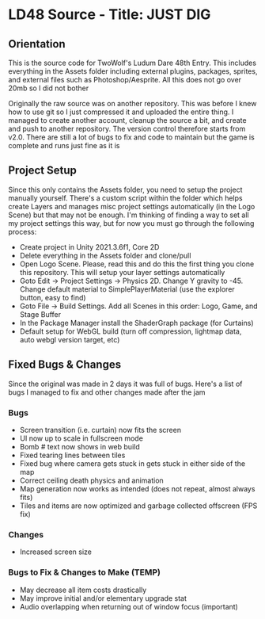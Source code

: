 
# LD48 Source - Title: JUST DIG

## Orientation
This is the source code for TwoWolf's Ludum Dare 48th Entry. This includes everything in the Assets folder including external plugins, packages, sprites, and external files such as Photoshop/Aesprite. All this does not go over 20mb so I did not bother

Originally the raw source was on another repository. This was before I knew how to use git so I just compressed it and uploaded the entire thing. I managed to create another account, cleanup the source a bit, and create and push to another repository. The version control therefore starts from v2.0. There are still a lot of bugs to fix and code to maintain but the game is complete and runs just fine as it is

## Project Setup
Since this only contains the Assets folder, you need to setup the project manually yourself. There's a custom script within the folder which helps create Layers and manages misc project settings automatically (in the Logo Scene) but that may not be enough. I'm thinking of finding a way to set all my project settings this way, but for now you must go through the following process:

- Create project in Unity 2021.3.6f1, Core 2D
- Delete everything in the Assets folder and clone/pull
- Open Logo Scene. Please, read this and do this the first thing you clone this repository. This will setup your layer settings automatically
- Goto Edit -> Project Settings -> Physics 2D. Change Y gravity to -45. Change default material to SimplePlayerMaterial (use the explorer button, easy to find)
- Goto File -> Build Settings. Add all Scenes in this order: Logo, Game, and Stage Buffer
- In the Package Manager install the ShaderGraph package (for Curtains)
- Default setup for WebGL build (turn off compression, lightmap data, auto webgl version target, etc)

## Fixed Bugs & Changes
Since the original was made in 2 days it was full of bugs. Here's a list of bugs I managed to fix and other changes made after the jam

### Bugs
- Screen transition (i.e. curtain) now fits the screen
- UI now up to scale in fullscreen mode 
- Bomb # text now shows in web build
- Fixed tearing lines between tiles
- Fixed bug where camera gets stuck in gets stuck in either side of the map
- Correct ceiling death physics and animation
- Map generation now works as intended (does not repeat, almost always fits)
- Tiles and items are now optimized and garbage collected offscreen (FPS fix)

### Changes
- Increased screen size

### Bugs to Fix & Changes to Make (TEMP)
- May decrease all item costs drastically
- May improve initial and/or elementary upgrade stat
- Audio overlapping when returning out of window focus (important)

